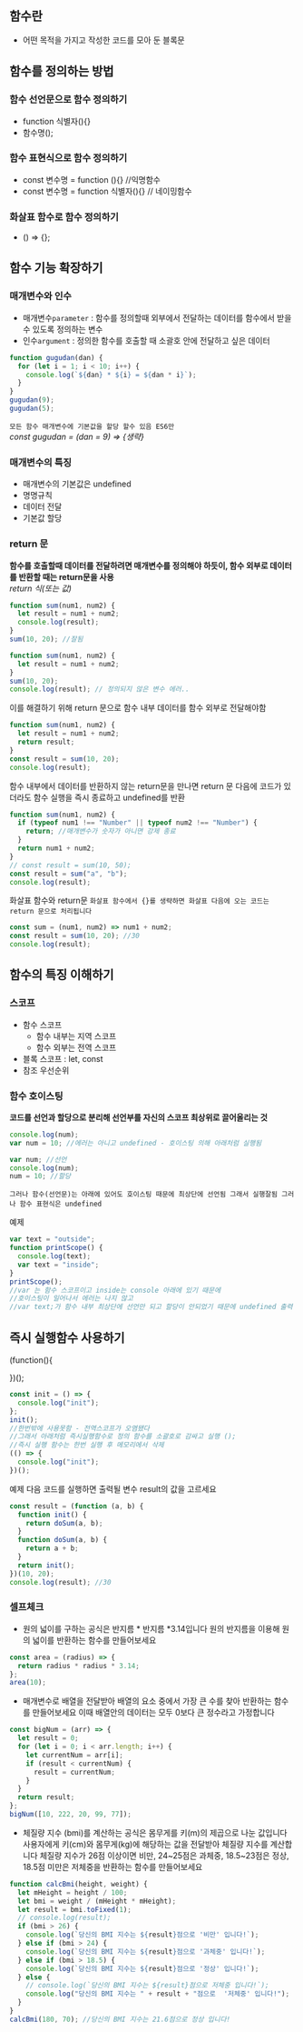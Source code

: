 ## 함수란

- 어떤 목적을 가지고 작성한 코드를 모아 둔 블록문

## 함수를 정의하는 방법

### 함수 선언문으로 함수 정의하기

- function 식별자(){}
- 함수명();

### 함수 표현식으로 함수 정의하기

- const 변수명 = function (){} //익명함수
- const 변수명 = function 식별자(){} // 네이밍함수

### 화살표 함수로 함수 정의하기

- () => {};

## 함수 기능 확장하기

### 매개변수와 인수

- 매개변수`parameter` : 함수를 정의할때 외부에서 전달하는 데이터를 함수에서 받을 수 있도록 정의하는 변수
- 인수`argument` : 정의한 함수를 호출할 때 소괄호 안에 전달하고 싶은 데이터

```javascript
function gugudan(dan) {
  for (let i = 1; i < 10; i++) {
    console.log(`${dan} * ${i} = ${dan * i}`);
  }
}
gugudan(9);
gugudan(5);
```

`모든 함수 매개변수에 기본값을 할당 할수 있음 ES6만`<br>
_const gugudan = (dan = 9) => {생략}_

### 매개변수의 특징

- 매개변수의 기본값은 undefined
- 명명규칙
- 데이터 전달
- 기본값 할당

### return 문

**함수를 호출할때 데이터를 전달하려면 매개변수를 정의해야 하듯이, 함수 외부로 데이터를 반환할 때는 return문을 사용**<br>
_return 식(또는 값)_

```javascript
function sum(num1, num2) {
  let result = num1 + num2;
  console.log(result);
}
sum(10, 20); //잘됨
```

```javascript
function sum(num1, num2) {
  let result = num1 + num2;
}
sum(10, 20);
console.log(result); // 정의되지 않은 변수 에러..
```

이를 해결하기 위해 return 문으로 함수 내부 데이터를 함수 외부로 전달해야함

```javascript
function sum(num1, num2) {
  let result = num1 + num2;
  return result;
}
const result = sum(10, 20);
console.log(result);
```

함수 내부에서 데이터를 반환하지 않는 return문을 만나면 return 문 다음에 코드가 있더라도 함수 실행을 즉시 종료하고 undefined를 반환

```javascript
function sum(num1, num2) {
  if (typeof num1 !== "Number" || typeof num2 !== "Number") {
    return; //매개변수가 숫자가 아니면 강제 종료
  }
  return num1 + num2;
}
// const result = sum(10, 50);
const result = sum("a", "b");
console.log(result);
```

화살표 함수와 return문
`화살표 함수에서 {}를 생략하면 화살표 다음에 오는 코드는 return 문으로 처리됩니다`

```javascript
const sum = (num1, num2) => num1 + num2;
const result = sum(10, 20); //30
console.log(result);
```

## 함수의 특징 이해하기

### 스코프

- 함수 스코프
  - 함수 내부는 지역 스코프
  - 함수 외부는 전역 스코프
- 블록 스코프 : let, const
- 참조 우선순위

### 함수 호이스팅

**코드를 선언과 할당으로 분리해 선언부를 자신의 스코프 최상위로 끌어올리는 것**

```javascript
console.log(num);
var num = 10; //에러는 아니고 undefined - 호이스팅 의해 아래처럼 실행됨

var num; //선언
console.log(num);
num = 10; //할당
```

`그러나 함수(선언문)는 아래에 있어도 호이스팅 때문에 최상단에 선언됨 그래서 실행잘됨 그러나 함수 표현식은 undefined`

예제

```javascript
var text = "outside";
function printScope() {
  console.log(text);
  var text = "inside";
}
printScope();
//var 는 함수 스코프이고 inside는 console 아래에 있기 때문에
//호이스팅이 일어나서 에러는 나지 않고
//var text;가 함수 내부 최상단에 선언만 되고 할당이 안되었기 때문에 undefined 출력
```

## 즉시 실행함수 사용하기

(function(){

})();

```javascript
const init = () => {
  console.log("init");
};
init();
//한번밖에 사용못함 - 전역스코프가 오염됐다
//그래서 아래처럼 즉시실행함수로 정의 함수를 소괄호로 감싸고 실행 ();
//즉시 실행 함수는 한번 실행 후 메모리에서 삭제
(() => {
  console.log("init");
})();
```

예제 다음 코드를 실행하면 출력될 변수 result의 값을 고르세요

```javascript
const result = (function (a, b) {
  function init() {
    return doSum(a, b);
  }
  function doSum(a, b) {
    return a + b;
  }
  return init();
})(10, 20);
console.log(result); //30
```

### 셀프체크

- 원의 넓이를 구하는 공식은 반지름 * 반지름 *3.14입니다 원의 반지름을 이용해 원의 넓이를 반환하는 함수를 만들어보세요

```javascript
const area = (radius) => {
  return radius * radius * 3.14;
};
area(10);
```

- 매개변수로 배열을 전달받아 배열의 요소 중에서 가장 큰 수를 찾아 반환하는 함수를 만들어보세요 이때 배열안의 데이터는 모두 0보다 큰 정수라고 가정합니다

```javascript
const bigNum = (arr) => {
  let result = 0;
  for (let i = 0; i < arr.length; i++) {
    let currentNum = arr[i];
    if (result < currentNum) {
      result = currentNum;
    }
  }
  return result;
};
bigNum([10, 222, 20, 99, 77]);
```

- 체질량 지수 (bmi)를 계산하는 공식은 몸무게를 키(m)의 제곱으로 나눈 값입니다 사용자에게 키(cm)와 몸무게(kg)에 해당하는 값을 전달받아 체질량 지수를 계산합니다 체질량 지수가 26점 이상이면 비만, 24~25점은 과체중, 18.5~23점은 정상, 18.5점 미만은 저체중을 반환하는 함수를 만들어보세요

```javascript
function calcBmi(height, weight) {
  let mHeight = height / 100;
  let bmi = weight / (mHeight * mHeight);
  let result = bmi.toFixed(1);
  // console.log(result);
  if (bmi > 26) {
    console.log(`당신의 BMI 지수는 ${result}점으로 '비만' 입니다!`);
  } else if (bmi > 24) {
    console.log(`당신의 BMI 지수는 ${result}점으로 '과체중' 입니다!`);
  } else if (bmi > 18.5) {
    console.log(`당신의 BMI 지수는 ${result}점으로 '정상' 입니다!`);
  } else {
    // console.log(`당신의 BMI 지수는 ${result}점으로 저체중 입니다!`);
    console.log("당신의 BMI 지수는 " + result + "점으로  '저체중' 입니다!");
  }
}
calcBmi(180, 70); //당신의 BMI 지수는 21.6점으로 정상 입니다!
```
